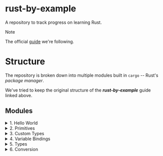 # rust-by-example
A repository to track progress on learning Rust.

> [!NOTE]
> The official [guide](https://doc.rust-lang.org/rust-by-example/index.html) we're following.

# Structure
The repository is broken down into multiple modules built in `cargo` -- Rust's *package manager*. 

We've tried to keep the original structure of the ***rust-by-example*** guide linked above.

## Modules
<details>
<summary>1. Hello World</summary>

- [hello-world program](./1-hello-world/hello-world/)
- [Formatted print](./1-hello-world/formatted-print/)
- [Formatted Debug](./1-hello-world/formatted-debug/)
- [Formatted Display](./1-hello-world/formatted-display/)
    - [Testcase: List](./1-hello-world/formatted-display/src/main.rs#L32-L52)
</details>

<details>
<summary>2. Primitives</summary>

- [Primitives](./2-primitives/primitives)
- [Literals and Operators](./2-primitives/literals-and-operators/)
- [Tuples](./2-primitives/tuples)
- [Arrays and Slices](./2-primitives/arrays-and-slices/)
</details>

<details>
<summary>3. Custom Types</summary>

- [Structures](./3-custom-types/structures/)
    - [Testcase: Rectangle area](./3-custom-types/structures/src/main.rs#L72-L79)
- [Enums](./3-custom-types/enums/)
    - [Definition](./3-custom-types/enums/definition/)
    - [Use](./3-custom-types/enums/use-scoping/)
    - [C-like](./3-custom-types/enums/c-like/)
    - [Testcase: linked-list](./3-custom-types/enums/testcase-linked-list/)
- [Constants](./3-custom-types/constants/)
</details>

<details>
<summary>4. Variable Bindings</summary>

- [Binding](./4-variable-bindings/binding/)
- [Scope and Shadowing](./4-variable-bindings/scope-and-shadowing/)
- [Declare first](./4-variable-bindings/declare-first/)
- [Freezing](./4-variable-bindings/freezing/)
</details>

<details>
<summary>5. Types</summary>

- [Casting](./5-types/casting)
- [Literals](./5-types/literals)
- [Inference](./5-types/inference)
- [Aliasing](./5-types/aliasing)
</details>

<details>
<summary>6. Conversion</summary>

- [From and Into](./6-conversion/from-and-into)
- [TryFrom and TryInto](./6-conversion/tryfrom-and-tryinto)
- [To and from Strings](./6-conversion/to-and-from-strings)

</details>

